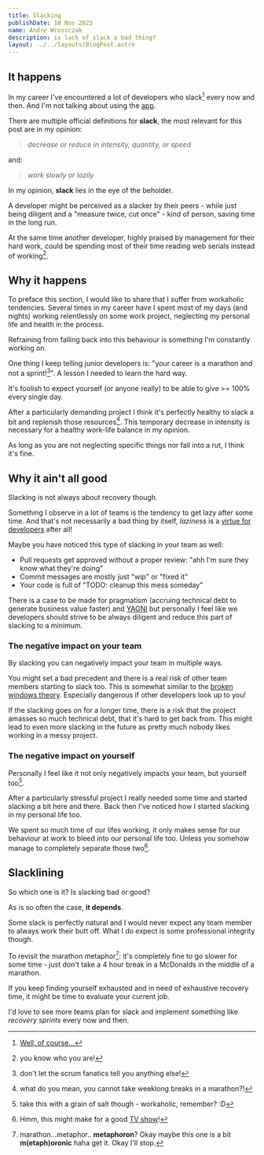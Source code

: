 ```yaml
---
title: Slacking
publishDate: 10 Nov 2023
name: Andre Wruszczak
description: is lack of slack a bad thing?
layout: ../../layouts/BlogPost.astro
---
```


## **It happens**

In my career I've encountered a lot of developers who slack[^slack] every now and then. And I'm not talking about using the [app](https://slack.com/).

There are multiple official definitions for **slack**, the most relevant for this post are in my opinion:
> _decrease or reduce in intensity, quantity, or speed_

and:
> _work slowly or lazily_

In my opinion, **slack** lies in the eye of the beholder.

A developer might be perceived as a slacker by their peers - while just being diligent and a "measure twice, cut once" - kind of person, saving time in the long run.

At the same time another developer, highly praised by management for their hard work, could be spending most of their time reading web serials instead of working[^serial].

## **Why it happens**

To preface this section, I would like to share that I suffer from workaholic tendencies.
Several times in my career have I spent most of my days (and nights) working relentlessly on some work project, neglecting my personal life and health in the process.

Refraining from falling back into this behaviour is something I'm constantly working on.

One thing I keep telling junior developers is: "your career is a marathon and not a sprint![^sprint]". A lesson I needed to learn the hard way.

It's foolish to expect yourself (or anyone really) to be able to give >= 100% every single day.

After a particularly demanding project I think it's perfectly healthy to slack a bit and replenish those resources[^marathon].
This temporary decrease in intensity is necessary for a healthy work-life balance in my opinion.

As long as you are not neglecting specific things nor fall into a rut, I think it's fine.

## **Why it ain't all good**

Slacking is not always about recovery though.

Something I observe in a lot of teams is the tendency to get lazy after some time. And that's not necessarily a bad thing by itself, _laziness_ is a [virtue for developers](https://thethreevirtues.com/) after all!

Maybe you have noticed this type of slacking in your team as well:

- Pull requests get approved without a proper review: "ahh I'm sure they know what they're doing"
- Commit messages are mostly just "wip" or "fixed it"
- Your code is full of "TODO: cleanup this mess someday"

There is a case to be made for pragmatism (accruing technical debt to generate business value faster) and [YAGNI](https://en.wikipedia.org/wiki/You_aren%27t_gonna_need_it) but personally I feel like we developers should strive to be always diligent and reduce this part of slacking to a minimum.

### The negative impact on your team

By slacking you can negatively impact your team in multiple ways.

You might set a bad precedent and there is a real risk of other team members starting to slack too. This is somewhat similar to the [broken windows theory](https://en.wikipedia.org/wiki/Broken_windows_theory).
Especially dangerous if other developers look up to you!

If the slacking goes on for a longer time, there is a risk that the project amasses so much technical debt, that it's hard to get back from. This might lead to even more slacking in the future as pretty much nobody likes working in a messy project.

### The negative impact on yourself

Personally I feel like it not only negatively impacts your team, but yourself too[^personal].

After a particularly stressful project I really needed some time and started slacking a bit here and there.
Back then I've noticed how I started slacking in my personal life too.

We spent so much time of our lifes working, it only makes sense for our behaviour at work to bleed into our personal life too. Unless you somehow manage to completely separate those two[^severance].

## Slacklining

So which one is it? Is slacking bad or good?

As is so often the case, **it depends**.

Some slack is perfectly natural and I would never expect any team member to always work their butt off.
What I do expect is some professional integrity though.

To revisit the marathon metaphor[^metaphoron]: it's completely fine to go slower for some time - just don't take a 4 hour break in a McDonalds in the middle of a marathon.

If you keep finding yourself exhausted and in need of exhaustive recovery time, it might be time to evaluate your current job.

I'd love to see more teams plan for slack and implement something like _recovery sprints_ every now and then.

[^slack]: [Well, of course...](https://knowyourmeme.com/memes/well-of-course-i-know-him-hes-me)
[^serial]: you know who you are!
[^sprint]: don't let the scrum fanatics tell you anything else!
[^marathon]: what do you mean, you cannot take weeklong breaks in a marathon?!
[^personal]: take this with a grain of salt though - workaholic, remember? :D
[^severance]: Hmm, this might make for a good [TV show](https://en.wikipedia.org/wiki/Severance_(TV_series))!
[^metaphoron]: marathon...metaphor.. **metaphoron**? Okay maybe this one is a bit **m(etaph)oronic** haha get it. Okay I'll stop.

